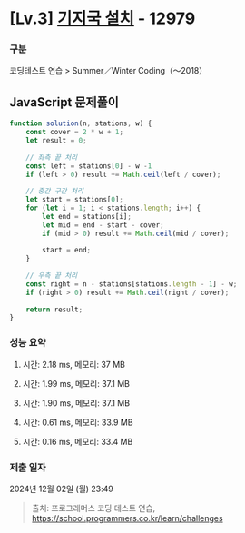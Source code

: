 # [Lv.3] [기지국 설치](https://programmers.co.kr/) - 12979 

### 구분

코딩테스트 연습 > Summer／Winter Coding（～2018）

## JavaScript 문제풀이

```js
function solution(n, stations, w) {
    const cover = 2 * w + 1;
    let result = 0;
    
    // 좌측 끝 처리
    const left = stations[0] - w -1
    if (left > 0) result += Math.ceil(left / cover);
    
    // 중간 구간 처리
    let start = stations[0];
    for (let i = 1; i < stations.length; i++) {
        let end = stations[i];
        let mid = end - start - cover;
        if (mid > 0) result += Math.ceil(mid / cover);
        
        start = end;
    }
    
    // 우측 끝 처리
    const right = n - stations[stations.length - 1] - w;
    if (right > 0) result += Math.ceil(right / cover);
    
    return result;
}
```

### 성능 요약

1. 시간: 2.18 ms, 메모리: 37 MB

2. 시간: 1.99 ms, 메모리: 37.1 MB
3. 시간: 1.90 ms, 메모리: 37.1 MB
4. 시간: 0.61 ms, 메모리: 33.9 MB
5. 시간: 0.16 ms, 메모리: 33.4 MB

### 제출 일자

2024년 12월 02일 (월) 23:49

> 출처: 프로그래머스 코딩 테스트 연습, https://school.programmers.co.kr/learn/challenges